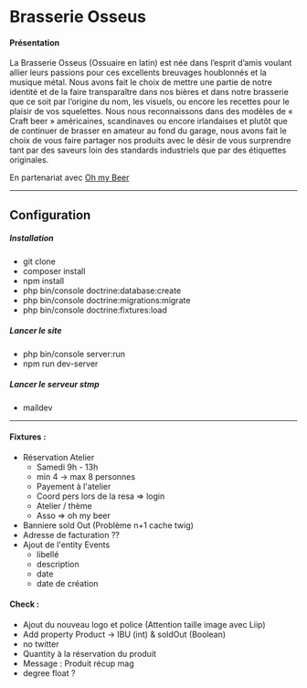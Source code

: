 # Brasserie Osseus

#### Présentation 

La Brasserie Osseus (Ossuaire en latin) est née dans l’esprit d’amis voulant allier leurs passions pour ces excellents 
breuvages houblonnés et la musique métal. Nous avons fait le choix de mettre une partie de notre identité et de la faire 
transparaître dans nos bières et dans notre brasserie que ce soit par l’origine du nom, les visuels, ou encore les 
recettes pour le plaisir de vos squelettes. Nous nous reconnaissons dans des modèles de « Craft beer » américaines, 
scandinaves ou encore irlandaises et plutôt que de continuer de brasser en amateur au fond du garage, nous avons fait 
le choix de vous faire partager nos produits avec le désir de vous surprendre tant par des saveurs loin des standards 
industriels que par des étiquettes originales.

En partenariat avec [Oh my Beer](http://www.ohmybeer.fr/)

***

## Configuration
##### Installation

- git clone
- composer install
- npm install
- php bin/console doctrine:database:create
- php bin/console doctrine:migrations:migrate
- php bin/console doctrine:fixtures:load


##### Lancer le site 

- php bin/console server:run
- npm run dev-server

##### Lancer le serveur stmp

- maildev

***
 
#### Fixtures :
- Réservation Atelier 
    - Samedi 9h - 13h
    - min 4 -> max 8 personnes
    - Payement à l'atelier
    - Coord pers lors de la resa => login
    - Atelier / thème
    - Asso => oh my beer  
- Banniere sold Out (Problème n+1 cache twig) 
- Adresse de facturation ??
- Ajout de l'entity Events
    - libellé
    - description
    - date
    - date de création

#### Check :
- Ajout du nouveau logo et police (Attention taille image avec Liip)
- Add property Product -> IBU (int) & soldOut (Boolean)
- no twitter
- Quantity à la réservation du produit
- Message : Produit récup mag
- degree float ?


